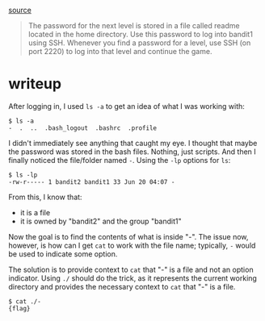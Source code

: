 [source](https://overthewire.org/wargames/bandit/bandit1.html)
> The password for the next level is stored in a file called readme located in the home directory. Use this password to log into bandit1 using SSH. Whenever you find a password for a level, use SSH (on port 2220) to log into that level and continue the game.

# writeup
After logging in, I used `ls -a` to get an idea of what I was working with:
```
$ ls -a
-  .  ..  .bash_logout  .bashrc  .profile
```

I didn't immediately see anything that caught my eye. I thought that maybe the password was stored in the bash files. Nothing, just scripts. And then I finally noticed the file/folder named `-`. Using the `-lp` options for `ls`:
```
$ ls -lp
-rw-r----- 1 bandit2 bandit1 33 Jun 20 04:07 -
```

From this, I know that:
- it is a file
- it is owned by "bandit2" and the group "bandit1"

Now the goal is to find the contents of what is inside "-". The issue now, however, is how can I get `cat` to work with the file name; typically, `-` would be used to indicate some option.

The solution is to provide context to `cat` that "-" is a file and not an option indicator. Using `./` should do the trick, as it represents the current working directory and provides the necessary context to `cat` that "-" is a file.
```
$ cat ./-
{flag}
```
